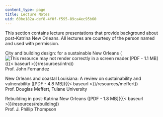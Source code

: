 ```yaml
---
content_type: page
title: Lecture Notes
uid: 60be182a-def8-4f0f-f595-89ca4ec95b60
---
```


This section contains lecture presentations that provide background about post-Katrina New Orleans. All lectures are courtesy of the person named and used with permission.

City and building design: for a sustainable New Orleans (![This resource may not render correctly in a screen reader.](/images/inacessible.gif)[PDF - 1.1 MB]({{< baseurl >}}/resources/intro))  
Prof. John Fernandez

New Orleans and coastal Louisiana: A review on sustainability and vulnerability ([PDF - 4.8 MB]({{< baseurl >}}/resources/meffert))  
Prof. Douglas Meffert, Tulane University

Rebuilding in post-Katrina New Orleans ([PDF - 1.8 MB]({{< baseurl >}}/resources/rebuilding))  
Prof. J. Phillip Thompson